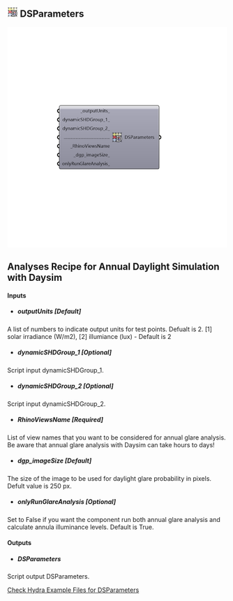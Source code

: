 ## ![](../../images/icons/DSParameters.png) DSParameters

![](../../images/components/DSParameters.png)

Analyses Recipe for Annual Daylight Simulation with Daysim
 -
 

#### Inputs
* ##### outputUnits [Default]
A list of numbers to indicate output units for test points. Defualt is 2. [1] solar irradiance (W/m2), [2] illumiance (lux) - Default is 2
* ##### dynamicSHDGroup_1 [Optional]
Script input dynamicSHDGroup_1.
* ##### dynamicSHDGroup_2 [Optional]
Script input dynamicSHDGroup_2.
* ##### RhinoViewsName [Required]
List of view names that you want to be considered for annual glare analysis. Be aware that annual glare analysis with Daysim can take hours to days!
* ##### dgp_imageSize [Default]
The size of the image to be used for daylight glare probability in pixels. Defult value is 250 px.
* ##### onlyRunGlareAnalysis [Optional]
Set to False if you want the component run both annual glare analysis and calculate annula illuminance levels. Default is True.

#### Outputs
* ##### DSParameters
Script output DSParameters.


[Check Hydra Example Files for DSParameters](https://hydrashare.github.io/hydra/index.html?keywords=Honeybee_DSParameters)